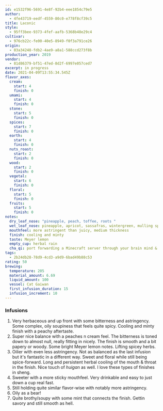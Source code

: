 ```yaml
---
id: e1532f96-5691-4e8f-92b4-eee1854c79e5
author:
  - 4fe43719-eedf-4559-80c0-e778f8cf39c5
title: Laconic
style:
  - 95ff3bee-9373-4fef-aafb-5368b48e29c4
cultivar:
  - 976cb22c-fe00-40e5-8949-f0f3a791ce26
origin:
  - 03a34248-fdb2-4ae9-a8a1-588ccd273f8b
production_year: 2019
vendor:
  - 81d86379-bf51-47ed-8d2f-6997e057ced7
excerpt: in progress
date: 2021-04-09T13:55:34.545Z
flavor_axes:
  cream:
    start: 4
    finish: 0
  umami:
    start: 4
    finish: 0
  stone:
    start: 5
    finish: 0
  spices:
    start: 7
    finish: 0
  earth:
    start: 4
    finish: 0
  nuts_roast:
    start: 2
    finish: 0
  wood:
    start: 2
    finish: 0
  vegetal:
    start: 6
    finish: 0
  floral:
    start: 5
    finish: 0
  fruits:
    start: 5
    finish: 0
notes:
  dry_leaf_nose: "pineapple, peach, toffee, roots "
  wet_leaf_nose: pineapple, apricot, sassafras, wintergreen, mulling spices
  mouthfeel: more astringent than juicy, medium thickness
  finish: cooling and minty
  taste: Meyer lemon
  empty_cup: herbal rain
  cha_qi: port forwarding a Minecraft server through your brain mind & very relaxing
tags:
  - 2b24db28-78d9-4cd3-a9d9-6bad49b88c53
rating: 50
brewing:
  temperature: 205
  material_amount: 6.69
  liquid_amount: 100
  vessel: Cat Gaiwan
  first_infusion_duration: 15
  infusion_increment: 10
---
```

### Infusions

1. Very herbaceous and up front with some bitterness and astringency. Some complex, oily soupiness that feels quite spicy. Cooling and minty finish with a peachy aftertaste.
2. Super nice balance with a peaches n cream feel. The bitterness is toned down to almost null, really fitting in nicely. The finish is smooth and a bit papery or woody. Some bright Meyer lemon notes. Lifting spicey herbs.
3. Oilier with even less astringency. Not as balanced as the last infusion but it's fantastic in a different way. Sweet and floral while still being spice-forward. Long and persistent herbal cooling of the mouth & throat in the finish. Nice touch of *huigan* as well. I love these types of finishes in sheng.
4. Sweeter with a more sticky mouthfeel. Very drinkable and easy to just down a cup real fast.
5. Still holding quite similar flavor-wise with notably more astringency.
6. Oily as a bear!
7. Quite brothy/soupy with some mint that connects the finish. Gettin savory and still smooth as hell.